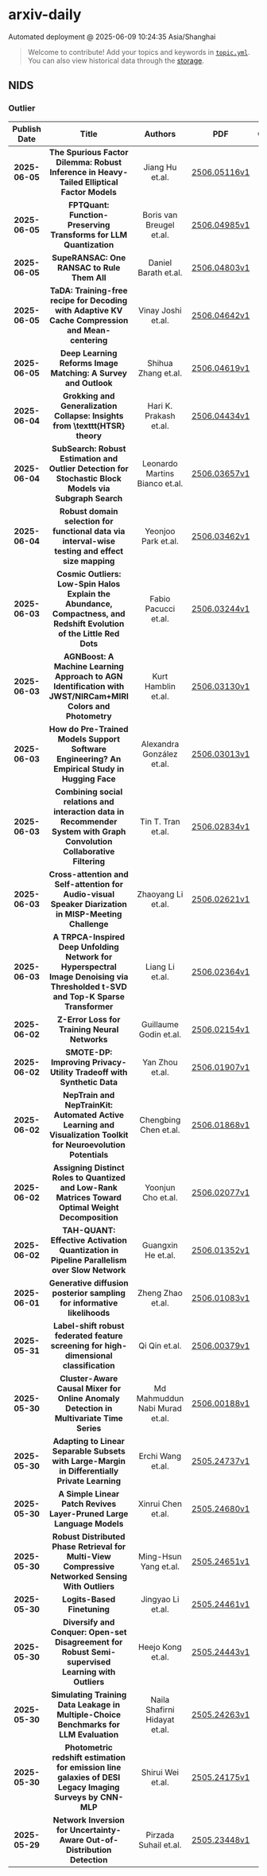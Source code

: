 # arxiv-daily
 Automated deployment @ 2025-06-09 10:24:35 Asia/Shanghai
> Welcome to contribute! Add your topics and keywords in [`topic.yml`](https://github.com/beiyuouo/arxiv-daily/blob/main/database/topic.yml).
> You can also view historical data through the [storage](https://github.com/beiyuouo/arxiv-daily/blob/main/database/storage).

## NIDS

### Outlier
|Publish Date|Title|Authors|PDF|Code|
| :---: | :---: | :---: | :---: | :---: |
|**2025-06-05**|**The Spurious Factor Dilemma: Robust Inference in Heavy-Tailed Elliptical Factor Models**|Jiang Hu et.al.|[2506.05116v1](http://arxiv.org/abs/2506.05116v1)|null|
|**2025-06-05**|**FPTQuant: Function-Preserving Transforms for LLM Quantization**|Boris van Breugel et.al.|[2506.04985v1](http://arxiv.org/abs/2506.04985v1)|null|
|**2025-06-05**|**SupeRANSAC: One RANSAC to Rule Them All**|Daniel Barath et.al.|[2506.04803v1](http://arxiv.org/abs/2506.04803v1)|null|
|**2025-06-05**|**TaDA: Training-free recipe for Decoding with Adaptive KV Cache Compression and Mean-centering**|Vinay Joshi et.al.|[2506.04642v1](http://arxiv.org/abs/2506.04642v1)|null|
|**2025-06-05**|**Deep Learning Reforms Image Matching: A Survey and Outlook**|Shihua Zhang et.al.|[2506.04619v1](http://arxiv.org/abs/2506.04619v1)|null|
|**2025-06-04**|**Grokking and Generalization Collapse: Insights from \texttt{HTSR} theory**|Hari K. Prakash et.al.|[2506.04434v1](http://arxiv.org/abs/2506.04434v1)|null|
|**2025-06-04**|**SubSearch: Robust Estimation and Outlier Detection for Stochastic Block Models via Subgraph Search**|Leonardo Martins Bianco et.al.|[2506.03657v1](http://arxiv.org/abs/2506.03657v1)|null|
|**2025-06-04**|**Robust domain selection for functional data via interval-wise testing and effect size mapping**|Yeonjoo Park et.al.|[2506.03462v1](http://arxiv.org/abs/2506.03462v1)|null|
|**2025-06-03**|**Cosmic Outliers: Low-Spin Halos Explain the Abundance, Compactness, and Redshift Evolution of the Little Red Dots**|Fabio Pacucci et.al.|[2506.03244v1](http://arxiv.org/abs/2506.03244v1)|null|
|**2025-06-03**|**AGNBoost: A Machine Learning Approach to AGN Identification with JWST/NIRCam+MIRI Colors and Photometry**|Kurt Hamblin et.al.|[2506.03130v1](http://arxiv.org/abs/2506.03130v1)|null|
|**2025-06-03**|**How do Pre-Trained Models Support Software Engineering? An Empirical Study in Hugging Face**|Alexandra González et.al.|[2506.03013v1](http://arxiv.org/abs/2506.03013v1)|null|
|**2025-06-03**|**Combining social relations and interaction data in Recommender System with Graph Convolution Collaborative Filtering**|Tin T. Tran et.al.|[2506.02834v1](http://arxiv.org/abs/2506.02834v1)|null|
|**2025-06-03**|**Cross-attention and Self-attention for Audio-visual Speaker Diarization in MISP-Meeting Challenge**|Zhaoyang Li et.al.|[2506.02621v1](http://arxiv.org/abs/2506.02621v1)|null|
|**2025-06-03**|**A TRPCA-Inspired Deep Unfolding Network for Hyperspectral Image Denoising via Thresholded t-SVD and Top-K Sparse Transformer**|Liang Li et.al.|[2506.02364v1](http://arxiv.org/abs/2506.02364v1)|null|
|**2025-06-02**|**Z-Error Loss for Training Neural Networks**|Guillaume Godin et.al.|[2506.02154v1](http://arxiv.org/abs/2506.02154v1)|null|
|**2025-06-02**|**SMOTE-DP: Improving Privacy-Utility Tradeoff with Synthetic Data**|Yan Zhou et.al.|[2506.01907v1](http://arxiv.org/abs/2506.01907v1)|null|
|**2025-06-02**|**NepTrain and NepTrainKit: Automated Active Learning and Visualization Toolkit for Neuroevolution Potentials**|Chengbing Chen et.al.|[2506.01868v1](http://arxiv.org/abs/2506.01868v1)|null|
|**2025-06-02**|**Assigning Distinct Roles to Quantized and Low-Rank Matrices Toward Optimal Weight Decomposition**|Yoonjun Cho et.al.|[2506.02077v1](http://arxiv.org/abs/2506.02077v1)|null|
|**2025-06-02**|**TAH-QUANT: Effective Activation Quantization in Pipeline Parallelism over Slow Network**|Guangxin He et.al.|[2506.01352v1](http://arxiv.org/abs/2506.01352v1)|null|
|**2025-06-01**|**Generative diffusion posterior sampling for informative likelihoods**|Zheng Zhao et.al.|[2506.01083v1](http://arxiv.org/abs/2506.01083v1)|null|
|**2025-05-31**|**Label-shift robust federated feature screening for high-dimensional classification**|Qi Qin et.al.|[2506.00379v1](http://arxiv.org/abs/2506.00379v1)|null|
|**2025-05-30**|**Cluster-Aware Causal Mixer for Online Anomaly Detection in Multivariate Time Series**|Md Mahmuddun Nabi Murad et.al.|[2506.00188v1](http://arxiv.org/abs/2506.00188v1)|null|
|**2025-05-30**|**Adapting to Linear Separable Subsets with Large-Margin in Differentially Private Learning**|Erchi Wang et.al.|[2505.24737v1](http://arxiv.org/abs/2505.24737v1)|null|
|**2025-05-30**|**A Simple Linear Patch Revives Layer-Pruned Large Language Models**|Xinrui Chen et.al.|[2505.24680v1](http://arxiv.org/abs/2505.24680v1)|null|
|**2025-05-30**|**Robust Distributed Phase Retrieval for Multi-View Compressive Networked Sensing With Outliers**|Ming-Hsun Yang et.al.|[2505.24651v1](http://arxiv.org/abs/2505.24651v1)|null|
|**2025-05-30**|**Logits-Based Finetuning**|Jingyao Li et.al.|[2505.24461v1](http://arxiv.org/abs/2505.24461v1)|null|
|**2025-05-30**|**Diversify and Conquer: Open-set Disagreement for Robust Semi-supervised Learning with Outliers**|Heejo Kong et.al.|[2505.24443v1](http://arxiv.org/abs/2505.24443v1)|null|
|**2025-05-30**|**Simulating Training Data Leakage in Multiple-Choice Benchmarks for LLM Evaluation**|Naila Shafirni Hidayat et.al.|[2505.24263v1](http://arxiv.org/abs/2505.24263v1)|null|
|**2025-05-30**|**Photometric redshift estimation for emission line galaxies of DESI Legacy Imaging Surveys by CNN-MLP**|Shirui Wei et.al.|[2505.24175v1](http://arxiv.org/abs/2505.24175v1)|null|
|**2025-05-29**|**Network Inversion for Uncertainty-Aware Out-of-Distribution Detection**|Pirzada Suhail et.al.|[2505.23448v1](http://arxiv.org/abs/2505.23448v1)|null|
